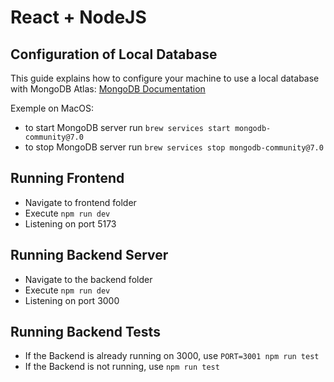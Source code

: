 # React + NodeJS

## Configuration of Local Database

This guide explains how to configure your machine to use a local database with MongoDB Atlas:
[MongoDB Documentation](https://www.mongodb.com/docs/manual/administration/configuration/#std-label-base-config)

Exemple on MacOS:

- to start MongoDB server run `brew services start mongodb-community@7.0`
- to stop MongoDB server run `brew services stop mongodb-community@7.0`

## Running Frontend

- Navigate to frontend folder
- Execute `npm run dev`
- Listening on port 5173

## Running Backend Server

- Navigate to the backend folder
- Execute `npm run dev`
- Listening on port 3000

## Running Backend Tests

- If the Backend is already running on 3000, use `PORT=3001 npm run test`
- If the Backend is not running, use `npm run test`
